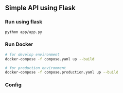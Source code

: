 ## Simple API using Flask

### Run using flask

```bash
python app/app.py
```

### Run Docker

```bash
# for develop environment
docker-compose -f compose.yaml up --build

# for production environment
docker-compose -f compose.production.yaml up --build
```

### Config

